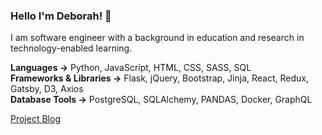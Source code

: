 ### Hello I'm Deborah! 📡

I am software engineer with a background in education and research in technology-enabled learning.

**Languages →** Python, JavaScript, HTML, CSS, SASS, SQL   
**Frameworks & Libraries →** Flask, jQuery, Bootstrap, Jinja, React, Redux, Gatsby, D3, Axios   
**Database Tools →** PostgreSQL, SQLAlchemy, PANDAS, Docker, GraphQL

[Project Blog](https://debiday.wordpress.com/)
<meta name="google-site-verification" content="W4pKZpobnsnVB-0RJIPuoPHrY-v5SKx8hBM2XPKtQqQ" />
